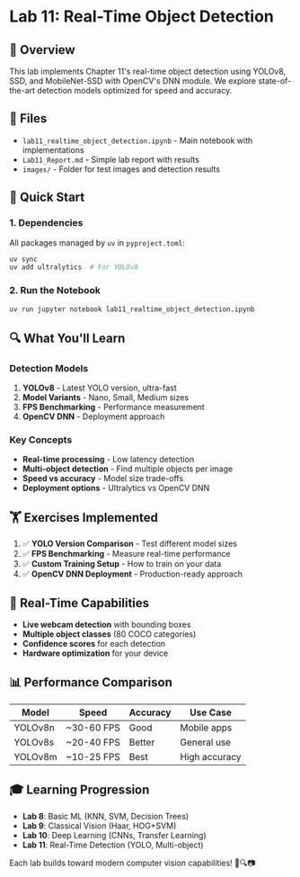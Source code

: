 # Lab 11: Real-Time Object Detection

## 🎯 Overview
This lab implements Chapter 11's real-time object detection using YOLOv8, SSD, and MobileNet-SSD with OpenCV's DNN module. We explore state-of-the-art detection models optimized for speed and accuracy.

## 📁 Files
- `lab11_realtime_object_detection.ipynb` - Main notebook with implementations
- `Lab11_Report.md` - Simple lab report with results
- `images/` - Folder for test images and detection results

## 🚀 Quick Start

### 1. Dependencies
All packages managed by `uv` in `pyproject.toml`:
```bash
uv sync
uv add ultralytics  # For YOLOv8
```

### 2. Run the Notebook
```bash
uv run jupyter notebook lab11_realtime_object_detection.ipynb
```

## 🔍 What You'll Learn

### Detection Models
1. **YOLOv8** - Latest YOLO version, ultra-fast
2. **Model Variants** - Nano, Small, Medium sizes
3. **FPS Benchmarking** - Performance measurement
4. **OpenCV DNN** - Deployment approach

### Key Concepts
- **Real-time processing** - Low latency detection
- **Multi-object detection** - Find multiple objects per image
- **Speed vs accuracy** - Model size trade-offs
- **Deployment options** - Ultralytics vs OpenCV DNN

## 🏋️ Exercises Implemented
1. ✅ **YOLO Version Comparison** - Test different model sizes
2. ✅ **FPS Benchmarking** - Measure real-time performance
3. ✅ **Custom Training Setup** - How to train on your data
4. ✅ **OpenCV DNN Deployment** - Production-ready approach

## 🎥 Real-Time Capabilities
- **Live webcam detection** with bounding boxes
- **Multiple object classes** (80 COCO categories)
- **Confidence scores** for each detection
- **Hardware optimization** for your device

## 📊 Performance Comparison

| Model | Speed | Accuracy | Use Case |
|-------|-------|----------|----------|
| YOLOv8n | ~30-60 FPS | Good | Mobile apps |
| YOLOv8s | ~20-40 FPS | Better | General use |
| YOLOv8m | ~10-25 FPS | Best | High accuracy |

## 🎓 Learning Progression
- **Lab 8**: Basic ML (KNN, SVM, Decision Trees)
- **Lab 9**: Classical Vision (Haar, HOG+SVM) 
- **Lab 10**: Deep Learning (CNNs, Transfer Learning)
- **Lab 11**: Real-Time Detection (YOLO, Multi-object)

Each lab builds toward modern computer vision capabilities! 🚀🔍📷
